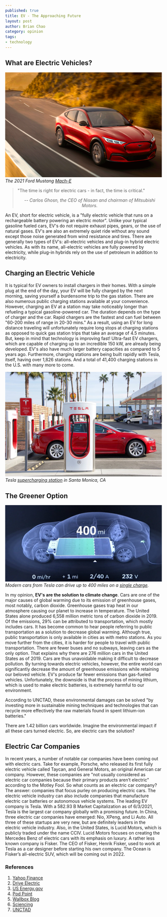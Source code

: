 ```yaml
---
published: true
title: EV - The Approaching Future
layout: post
author: Brian Chao
category: opinion
tags:
- technology
---
```


## What are Electric Vehicles?

![electric-vehicle](/images/ford-mustang.png)
*The 2021 Ford Mustang [Mach-E](https://back.3blmedia.com/sites/default/files/styles/ratio_3_2/public/triplepundit/wide/ford%20mustang%20mach-e.png?h=e9c290be)*

> "The time is right for electric cars - in fact, the time is critical."
> <center><em> -- Carlos Ghosn, the CEO of Nissan and chairman of Mitsubishi Motors.</em></center>

An EV, short for electric vehicle, is a "fully electric vehicle that runs on a rechargeable battery powering an electric motor". Unlike your typical gasoline fueled cars, EV's do not require exhaust pipes, gears, or the use of natural gases. EV's are also an extremely quiet ride without any sound except those noise generated from wind resistance and tires. There are generally two types of EV's: all-electric vehicles and plug-in hybrid electric vehicles. As with its name, all-electric vehicles are fully powered by electricity, while plug-in hybrids rely on the use of petroleum in addition to electricity.

## Charging an Electric Vehicle

It is typical for EV owners to install chargers in their homes. With a simple plug at the end of the day, your EV will be fully charged by the next morning, saving yourself a burdensome trip to the gas station. There are also numerous public charging stations available at your convenience. However, charging an EV at a station may take noticeably longer than refueling a typical gasoline-powered car. The duration depends on the type of charger and the car. Rapid chargers are the fastest and can fuel between "60-200 miles of range in 20-30 mins." As a result, using an EV for long distance traveling will unfortunately require long stops at charging stations as opposed to quick gas station trips that take an average of 4.5 minutes. But, keep in mind that technology is improving fast! Ultra-fast EV chargers, which are capable of charging up to an incredible 150 kW, are already being developed. EV's also have much larger battery capacities as compared to 5 years ago. Furthermore, charging stations are being built rapidly with Tesla, itself, having over 1,826 stations. And a total of 41,400 charging stations in the U.S. with many more to come.

![tesla-charging-station](/images/tesla-charging-station.jpg)
*Tesla [supercharging station](https://cdn.vox-cdn.com/thumbor/UiMNENJXM6LQBpfsZ7fVG9PgjJM=/0x0:4046x2700/1200x800/filters:focal(1700x1027:2346x1673)/cdn.vox-cdn.com/uploads/chorus_image/image/59032287/shutterstock_777484921.0.jpg) in Santa Monica, CA*

## The Greener Option

![tesla-schematic](/images/tesla-schematic.jpeg)
*Modern cars from Tesla can drive up to 400 miles on a [single charge](https://electrek.co/wp-content/uploads/sites/3/2019/06/Tesla-400-miles-charging.jpg?quality=82&strip=all).*

In my opinion, **EV's are the solution to climate change**. Cars are one of the major causes of global warming due to its emission of greenhouse gases, most notably, carbon dioxide. Greenhouse gases trap heat in our atmosphere causing our planet to increase in temperature. The United States alone produced 6,558 million metric tons of carbon dioxide in 2019. Of the emissions, 29% can be attributed to transportation, which mostly includes cars. It has become common to hear people referring to public transportation as a solution to decrease global warming. Although true, public transportation is only available in cities as with metro stations.  As you move further from the cities, it is harder for people to travel with public transportation. There are fewer buses and no subways, leaving cars as the only option. That explains why there are 276 million cars in the United States as of 2019. Cars are thus unavoidable making it difficult to decrease pollution. By turning towards electric vehicles, however, the entire world can significantly decrease the amount of greenhouse emissions while retaining our beloved vehicle. EV's produce far fewer emissions than gas-fueled vehicles. Unfortunately, the downside is that the process of mining lithium, which is used to make electric batteries, is extremely harmful to our environment. 

According to UNCTAD, these environmental damages can be solved "by investing more in sustainable mining techniques and technologies that can recycle more effectively the raw materials found in spent lithium-ion batteries."

There are 1.42 billion cars worldwide. Imagine the environmental impact if all these cars turned electric. So, are electric cars the solution?

## Electric Car Companies

In recent years, a number of notable car companies have been coming out with electric cars. Take for example, Porsche, who released its first fully electric vehicle called Taycan, and General Motors, an original American car company. However, these companies are "not usually considered as electric car companies because their primary products aren’t electric" according to the Motley Fool. So what counts as an electric car company? The answer: companies that focus purley on producing electric cars. The electric vehicle industry can also include companies that manufacture electric car batteries or autonomous vehicle systems. The leading EV company is Tesla. With a 582.93 B Market Capitalization as of 6/3/2021, Tesla is the largest car company globally with a promising future. In China, three electric car companies have emerged: Nio, XPeng, and Li Auto. All three of these startups are very new, but are definitely leaders in the electric vehicle industry. Also, in the United States, is Lucid Motors, which is publicly traded under the name CCIV. Lucid Motors focuses on creating the Mercedes Benz of electric cars with its emphasis on luxury. A rather less known company is Fisker. The CEO of Fisker, Henrik Fisker, used to work at Tesla as a car designer before starting his own company. The Ocean is Fisker’s all-electric SUV, which will be coming out in 2022.

### References

  1. [Yahoo Finance](https://finance.yahoo.com/news/why-ev-stocks-poised-explode-230100953.html?.tsrc=fin-srch)
  2. [Drive Electric](https://driveelectric.org.nz/individuals/what-is-an-ev/#:~:text='EV'%20stands%20for%20electric%20vehicle.)
  3. [US Energy.gov](https://www.energy.gov/eere/electricvehicles/electric-vehicle-benefits)
  4. [Pod Point](https://pod-point.com/guides/driver/how-long-to-charge-an-electric-car#:~:text=The%20time%20it%20takes%20to,with%2)
  5. [Wallbox Blog](https://blog.wallbox.com/how-do-evs-compare-to-gas-cars/#index_4)
  6. [Sciencing](https://sciencing.com/effects-car-pollutants-environment-23581.html)
  7. [UNCTAD](https://unctad.org/news/developing-countries-pay-environmental-cost-electric-car-batteries)



